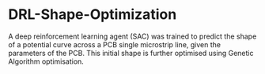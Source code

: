 # DRL-Shape-Optimization
A deep reinforcement learning agent (SAC) was trained to predict the shape of a potential curve across a PCB single microstrip line, given the parameters of the PCB. This initial shape is further optimised using Genetic Algorithm optimisation.
